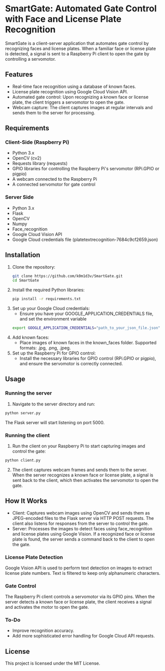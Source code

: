 # SmartGate: Automated Gate Control with Face and License Plate Recognition
SmartGate is a client-server application that automates gate control by recognizing faces and license plates. When a familiar face or license plate is detected, a signal is sent to a Raspberry Pi client to open the gate by controlling a servomotor.

## Features
- Real-time face recognition using a database of known faces.
- License plate recognition using Google Cloud Vision API.
- Automated gate control: Upon recognizing a known face or license plate, the client triggers a servomotor to open the gate.
- Webcam capture: The client captures images at regular intervals and sends them to the server for processing.

## Requirements
### Client-Side (Raspberry Pi)
- Python 3.x
- OpenCV (cv2)
- Requests library (requests)
- GPIO libraries for controlling the Raspberry Pi's servomotor (RPi.GPIO or pigpio)
- A webcam connected to the Raspberry Pi
- A connected servomotor for gate control
### Server Side
- Python 3.x
- Flask
- OpenCV
- Numpy
- Face_recognition
- Google Cloud Vision API
- Google Cloud credentials file (platetextrecognition-7684c9cf2659.json)

## Installation
1. Clone the repository:
   ```bash
   git clone https://github.com/k0m1d3v/SmartGate.git
   cd SmartGate
   ```
2. Install the required Python libraries:
   ```bash
   pip install -r requirements.txt
   ```
3. Set up your Google Cloud credentials:
   - Ensure you have your GOOGLE_APPLICATION_CREDENTIALS file, and set the environment variable
   ```bash
   export GOOGLE_APPLICATION_CREDENTIALS="path_to_your_json_file.json"
   ```
4. Add known faces:
   - Place images of known faces in the known_faces folder. Supported formats: .jpg, .png, .jpeg.
5. Set up the Raspberry Pi for GPIO control:
   - Install the necessary libraries for GPIO control (RPi.GPIO or pigpio), and ensure the servomotor is correctly connected.

## Usage
### Running the server
1. Navigate to the server directory and run:
```bash
python server.py
```
The Flask server will start listening on port 5000.
### Running the client
1. Run the client on your Raspberry Pi to start capturing images and control the gate:
```bash
python client.py
```
2. The client captures webcam frames and sends them to the server. When the server recognizes a known face or license plate, a signal is sent back to the client, which then activates the servomotor to open the gate.
## How It Works
- Client: Captures webcam images using OpenCV and sends them as JPEG-encoded files to the Flask server via HTTP POST requests. The client also listens for responses from the server to control the gate.
- Server: Processes the images to detect faces using face_recognition and license plates using Google Vision. If a recognized face or license plate is found, the server sends a command back to the client to open the gate.
### License Plate Detection
Google Vision API is used to perform text detection on images to extract license plate numbers. Text is filtered to keep only alphanumeric characters.
### Gate Control
The Raspberry Pi client controls a servomotor via its GPIO pins. When the server detects a known face or license plate, the client receives a signal and activates the motor to open the gate.
### To-Do
- Improve recognition accuracy.
- Add more sophisticated error handling for Google Cloud API requests.
## License
This project is licensed under the MIT License.
